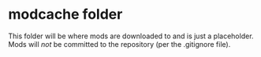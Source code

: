 # modcache folder
This folder will be where mods are downloaded to and is just a placeholder.
Mods will _not_ be committed to the repository (per the .gitignore file).